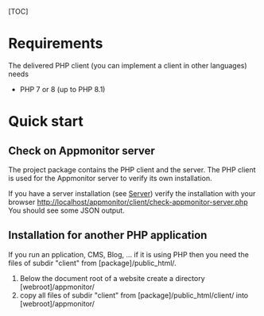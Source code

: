 <style>
	.required{color:#f22;}
	.optional{color:#888;}
</style>

[TOC]
# Requirements #

The delivered PHP client (you can implement a client in other languages) needs

- PHP 7 or 8 (up to PHP 8.1)

# Quick start #

## Check on Appmonitor server ##

The project package contains the PHP client and the server. The PHP client is used for the Appmonitor server to verify its own installation. 

If you have a server installation (see [Server](../10_Server/10_Introduction.md)) verify the installation with your browser <http://localhost/appmonitor/client/check-appmonitor-server.php> You should see some JSON output.

## Installation for another PHP application ##

If you run an pplication, CMS, Blog, ... if it is using PHP then you need the files of subdir "client" from [package]/public_html/.

1) Below the document root of a website create a directory [webroot]/appmonitor/
2) copy all files of subdir "client" from [package]/public_html/client/ into [webroot]/appmonitor/
